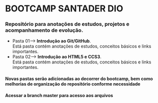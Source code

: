 # BOOTCAMP SANTADER DIO
### Repositório para anotações de estudos, projetos e acompanhamento de evolução.
- Pasta 01--> **Introdução ao Git/GitHub**.\
Está pasta contém anotações de estudos, conceitos básicos e links importantes.
- Pasta 02--> **Introdução ao HTML5 e CCS3**.\
Está pasta contém anotações de estudos, conceitos básicos e links importantes.

#### **Novas pastas serão adicionadas ao decorrer do bootcamp, bem como melhorias de organização do repositório conforme necessidade**
#### **Acessar a branch master para acesso aos arquivos**
